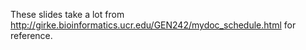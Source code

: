 These slides take a lot from http://girke.bioinformatics.ucr.edu/GEN242/mydoc_schedule.html for reference.
